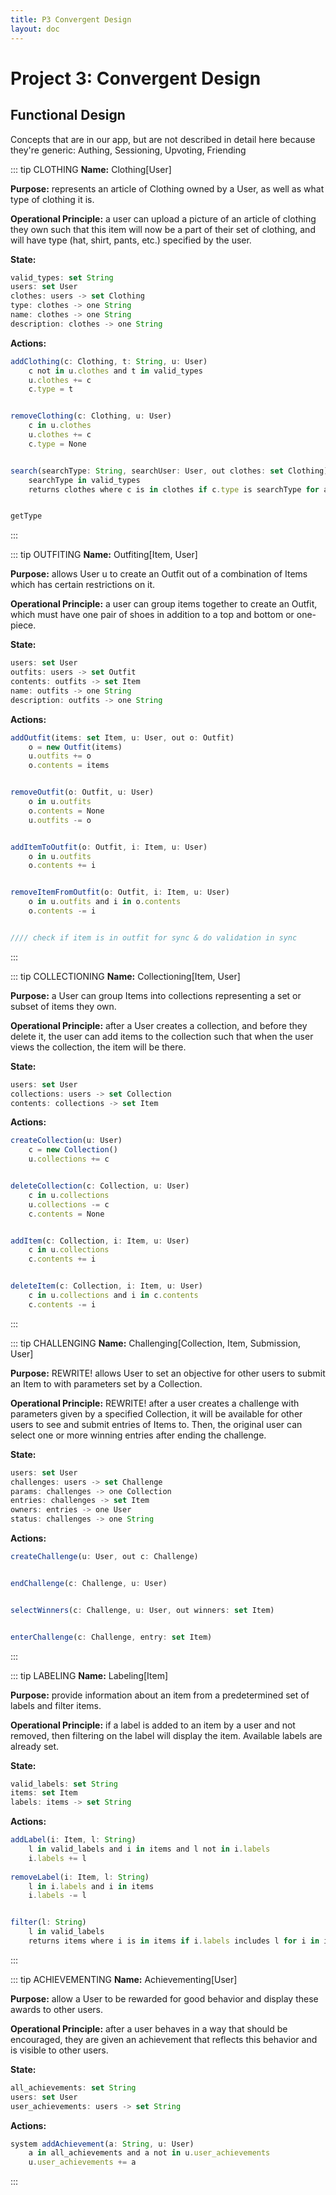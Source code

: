 ```yaml
---
title: P3 Convergent Design
layout: doc
---
```


# Project 3: Convergent Design

## Functional Design

Concepts that are in our app, but are not described in detail here because they're generic: Authing, Sessioning, Upvoting, Friending


::: tip CLOTHING
**Name:** Clothing[User]

**Purpose:** represents an article of Clothing owned by a User, as well as what type of clothing it is.


**Operational Principle:** a user can upload a picture of an article of clothing they own such that this item will now be a part of their set of clothing, and will have type (hat, shirt, pants, etc.) specified by the user.


**State:**
```typescript
valid_types: set String
users: set User
clothes: users -> set Clothing
type: clothes -> one String
name: clothes -> one String
description: clothes -> one String
```
**Actions:**
```typescript
addClothing(c: Clothing, t: String, u: User)
    c not in u.clothes and t in valid_types
    u.clothes += c
    c.type = t


removeClothing(c: Clothing, u: User)
    c in u.clothes
    u.clothes += c
    c.type = None


search(searchType: String, searchUser: User, out clothes: set Clothing)
    searchType in valid_types
    returns clothes where c is in clothes if c.type is searchType for all c in searchUser.clothes


getType
```
:::


::: tip OUTFITING
**Name:** Outfiting[Item, User]


**Purpose:** allows User u to create an Outfit out of a combination of Items which has certain restrictions on it.


**Operational Principle:** a user can group items together to create an Outfit, which must have one pair of shoes in addition to a top and bottom or one-piece.


**State:**
```typescript
users: set User
outfits: users -> set Outfit
contents: outfits -> set Item
name: outfits -> one String
description: outfits -> one String
```
**Actions:**
```typescript
addOutfit(items: set Item, u: User, out o: Outfit)
    o = new Outfit(items)
    u.outfits += o
    o.contents = items


removeOutfit(o: Outfit, u: User)
    o in u.outfits
    o.contents = None
    u.outfits -= o


addItemToOutfit(o: Outfit, i: Item, u: User)
    o in u.outfits
    o.contents += i


removeItemFromOutfit(o: Outfit, i: Item, u: User)
    o in u.outfits and i in o.contents
    o.contents -= i


//// check if item is in outfit for sync & do validation in sync
```
:::


::: tip COLLECTIONING
**Name:** Collectioning[Item, User]


**Purpose:** a User can group Items into collections representing a set or subset of items they own.


**Operational Principle:** after a User creates a collection, and before they delete it, the user can add items to the collection such that when the user views the collection, the item will be there.


**State:**
```typescript
users: set User
collections: users -> set Collection
contents: collections -> set Item
```
**Actions:**
```typescript
createCollection(u: User)
    c = new Collection()
    u.collections += c


deleteCollection(c: Collection, u: User)
    c in u.collections
    u.collections -= c
    c.contents = None


addItem(c: Collection, i: Item, u: User)
    c in u.collections
    c.contents += i


deleteItem(c: Collection, i: Item, u: User)
    c in u.collections and i in c.contents
    c.contents -= i
```
:::


::: tip CHALLENGING
**Name:** Challenging[Collection, Item, Submission, User]


**Purpose:** REWRITE! allows User to set an objective for other users to submit an Item to with parameters set by a Collection.


**Operational Principle:** REWRITE! after a user creates a challenge with parameters given by a specified Collection, it will be available for other users to see and submit entries of Items to. Then, the original user can select one or more winning entries after ending the challenge.


**State:**
```typescript
users: set User
challenges: users -> set Challenge
params: challenges -> one Collection
entries: challenges -> set Item
owners: entries -> one User
status: challenges -> one String
```
**Actions:**
```typescript
createChallenge(u: User, out c: Challenge)


endChallenge(c: Challenge, u: User)


selectWinners(c: Challenge, u: User, out winners: set Item)


enterChallenge(c: Challenge, entry: set Item)
```
:::


::: tip LABELING
**Name:** Labeling[Item]


**Purpose:** provide information about an item from a predetermined set of labels and filter items.


**Operational Principle:** if a label is added to an item by a user and not removed, then filtering on the label will display the item. Available labels are already set.


**State:**
```typescript
valid_labels: set String
items: set Item
labels: items -> set String
```
**Actions:**
```typescript
addLabel(i: Item, l: String)
	l in valid_labels and i in items and l not in i.labels
	i.labels += l
	
removeLabel(i: Item, l: String)
	l in i.labels and i in items
	i.labels -= l


filter(l: String)
	l in valid_labels
	returns items where i is in items if i.labels includes l for i in items
```
:::


::: tip ACHIEVEMENTING
**Name:** Achievementing[User]


**Purpose:** allow a User to be rewarded for good behavior and display these awards to other users.


**Operational Principle:** after a user behaves in a way that should be encouraged, they are given an achievement that reflects this behavior and is visible to other users.


**State:**
```typescript
all_achievements: set String
users: set User
user_achievements: users -> set String
```
**Actions:**
```typescript
system addAchievement(a: String, u: User)
	a in all_achievements and a not in u.user_achievements
	u.user_achievements += a
```
:::
